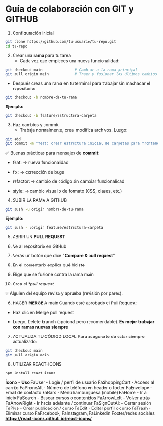 # Guía de colaboración con GIT y GITHUB

1. Configuración inicial

```bash
git clone https://github.com/tu-usuario/tu-repo.git
cd tu-repo

```

2. Crear una **rama** para tu tarea
   - Cada vez que empieces una nueva funcionalidad:

```bash
git checkout main               # Cambiar a la rama principal
git pull origin main            # Traer y fusionar los últimos cambios remotos
```

- Después creas una rama en tu terminal para trabajar sin machacar el repositorio:

```bash
git checkout -b nombre-de-tu-rama

```

**Ejemplo:**

```bash
git checkout -b feature/estructura-carpeta

```

3. Haz cambios y commit
   - Trabaja normalmente, crea, modifica archivos. Luego:

```bash
git add .
git commit -m "feat: crear estructura inicial de carpetas para frontend"

```

✅ Buenas prácticas para mensajes de **commit**:

- feat: → nueva funcionalidad

- fix: → corrección de bugs

- refactor: → cambio de código sin cambiar funcionalidad

- style: → cambio visual o de formato (CSS, clases, etc.)

4. SUBIR LA RAMA A GITHUB

```bash
git push -u origin nombre-de-tu-rama
```

**Ejemplo:**

```bash
git push - uorigin feature/estructura-carpeta
```

5. ABRIR UN **PULL REQUEST**
1. Ve al repositorio en GitHub

1. Verás un botón que dice "**Compare & pull request**"

1. En el comentario explica qué hiciste

1. Elige que se fusione contra la rama main

1. Crea el \*_pull request_

💡 Alguien del equipo revisa y aprueba (revisión por pares).

6. HACER **MERGE** A main
   Cuando esté aprobado el Pull Request:

- Haz clic en Merge pull request

- Luego, Delete branch (opcional pero recomendable). **Es mejor trabajar con ramas nuevas siempre**

7. ACTUALIZA TU CÓDIGO LOCAL
   Para asegurarte de estar siempre actualizado:

```bash
git checkout main
git pull origin main
```

8. UTILIZAR REACT-ICONS

```bash
npm install react-icons
```

**Ícono** - **Uso**
FaUser - Login / perfil de usuario
FaShoppingCart - Acceso al carrito
FaPhoneAlt - Número de teléfono en header o footer
FaEnvelope - Email de contacto
FaBars - Menú hamburguesa (mobile)
FaHome - Ir a inicio
FaSearch - Buscar cursos o contenidos
FaArrowLeft - Volver atrás
FaArrowRight - Ir hacia adelante / continuar
FaSignOutAlt - Cerrar sesión
FaPlus - Crear publicación / curso
FaEdit - Editar perfil o curso
FaTrash - Eliminar curso
FaFacebook, FaInstagram, FaLinkedin Footer/redes sociales
**https://react-icons.github.io/react-icons/**
